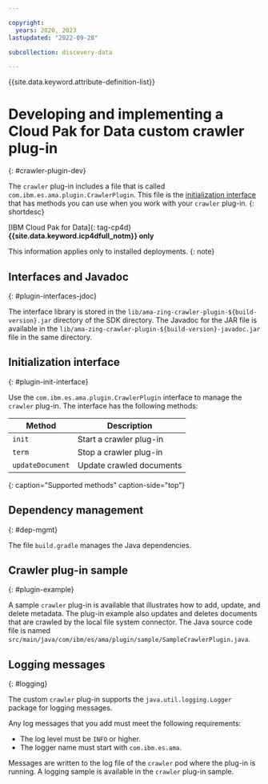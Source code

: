 ```yaml
---

copyright:
  years: 2020, 2023
lastupdated: "2022-09-28"

subcollection: discovery-data

---
```


{{site.data.keyword.attribute-definition-list}}

# Developing and implementing a Cloud Pak for Data custom crawler plug-in
{: #crawler-plugin-dev}

The `crawler` plug-in includes a file that is called `com.ibm.es.ama.plugin.CrawlerPlugin`. This file is the [initialization interface](/docs/discovery-data?topic=discovery-data-crawler-plugin-dev#plugin-init-interface) that has methods you can use when you work with your `crawler` plug-in.
{: shortdesc}

[IBM Cloud Pak for Data]{: tag-cp4d} **{{site.data.keyword.icp4dfull_notm}} only**

This information applies only to installed deployments.
{: note}

## Interfaces and Javadoc
{: #plugin-interfaces-jdoc}

The interface library is stored in the `lib/ama-zing-crawler-plugin-${build-version}.jar` directory of the SDK directory. The Javadoc for the JAR file is available in the `lib/ama-zing-crawler-plugin-${build-version}-javadoc.jar` file in the same directory.

## Initialization interface
{: #plugin-init-interface}

Use the `com.ibm.es.ama.plugin.CrawlerPlugin` interface to manage the `crawler` plug-in. The interface has the following methods:

| Method               | Description
|----------------------|------------------------------|
| `init`               | Start a crawler plug-in |
| `term`               | Stop a crawler plug-in  |
| `updateDocument`     | Update crawled documents     |
{: caption="Supported methods" caption-side="top"}

## Dependency management
{: #dep-mgmt}

The file `build.gradle` manages the Java dependencies.

## Crawler plug-in sample
{: #plugin-example}

A sample `crawler` plug-in is available that illustrates how to add, update, and delete metadata. The plug-in example also updates and deletes documents that are crawled by the local file system connector. The Java source code file is named `src/main/java/com/ibm/es/ama/plugin/sample/SampleCrawlerPlugin.java`.

## Logging messages
{: #logging}

The custom `crawler` plug-in supports the `java.util.logging.Logger` package for logging messages.

Any log messages that you add must meet the following requirements:

-   The log level must be `INFO` or higher.
-   The logger name must start with `com.ibm.es.ama`.

Messages are written to the log file of the `crawler` pod where the plug-in is running. A logging sample is available in the `crawler` plug-in sample.

